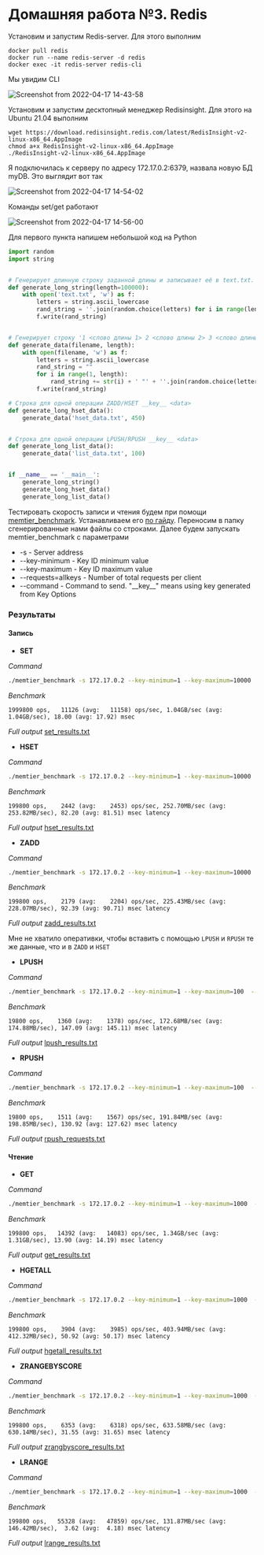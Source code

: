 # Домашняя работа №3. Redis
Установим и запустим Redis-server. Для этого выполним
```shell
docker pull redis
docker run --name redis-server -d redis
docker exec -it redis-server redis-cli
```
Мы увидим CLI

![Screenshot from 2022-04-17 14-43-58](https://user-images.githubusercontent.com/60742399/163713339-92ba785f-38c1-4495-b171-d68304cb0031.png)

Установим и запустим десктопный менеджер Redisinsight. Для этого на Ubuntu 21.04 выполним
```shell
wget https://download.redisinsight.redis.com/latest/RedisInsight-v2-linux-x86_64.AppImage
chmod a+x RedisInsight-v2-linux-x86_64.AppImage
./RedisInsight-v2-linux-x86_64.AppImage
```

Я подключилась к серверу по адресу 172.17.0.2:6379, назвала новую БД myDB. Это выглядит вот так

![Screenshot from 2022-04-17 14-54-02](https://user-images.githubusercontent.com/60742399/163713263-c6b62ec6-cc64-48f2-8cae-b911e1a15f85.png)

Команды set/get работают

![Screenshot from 2022-04-17 14-56-00](https://user-images.githubusercontent.com/60742399/163713311-6aa8f18c-691f-41b4-9ea3-5847e908fa2e.png)

Для первого пункта напишем небольшой код на Python

```python
import random
import string


# Генерирует длинную строку заданной длины и записывает её в text.txt. Будем использовать для SET.
def generate_long_string(length=100000):
    with open('text.txt', 'w') as f:
        letters = string.ascii_lowercase
        rand_string = ''.join(random.choice(letters) for i in range(length))
        f.write(rand_string)


# Генерирует строку '1 <слово длины 1> 2 <слово длины 2> 3 <слово длины 3> ...' и записывает её в filename, length - максимальная длина слова
def generate_data(filename, length):
    with open(filename, 'w') as f:
        letters = string.ascii_lowercase
        rand_string = ""
        for i in range(1, length):
            rand_string += str(i) + ' "' + ''.join(random.choice(letters) for _ in range(i)) + '" '
        f.write(rand_string)

# Строка для одной операции ZADD/HSET __key__ <data>
def generate_long_hset_data():
    generate_data('hset_data.txt', 450)


# Строка для одной операции LPUSH/RPUSH __key__ <data>
def generate_long_list_data():
    generate_data('list_data.txt', 100)


if __name__ == '__main__':
    generate_long_string()
    generate_long_hset_data()
    generate_long_list_data()
```

Тестировать скорость записи и чтения будем при помощи [memtier_benchmark](https://github.com/RedisLabs/memtier_benchmark). Устанавливаем его [по гайду](https://www.digitalocean.com/community/tutorials/how-to-perform-redis-benchmark-tests). Переносим в папку сгенерированные нами файлы со строками. Далее будем запускать memtier_benchmark c параметрами

* -s - Server address
* --key-minimum - Key ID minimum value
* --key-maximum - Key ID maximum value
* --requests=allkeys - Number of total requests per client
* --command - Command to send. "\_\_key\_\_" means using key generated from Key Options

### Результаты 
#### Запись
* __SET__

_Command_ 

```bash
./memtier_benchmark -s 172.17.0.2 --key-minimum=1 --key-maximum=10000  --requests=allkeys --command='set __key__ <содержимое text.txt>'
```

_Benchmark_ 

```1999800 ops,   11126 (avg:   11158) ops/sec, 1.04GB/sec (avg: 1.04GB/sec), 18.00 (avg: 17.92) msec```

_Full output_ [set_results.txt](https://github.com/konopleva-karina/Databases_SberTech/files/8502404/set_results.txt)

* __HSET__

_Command_ 

```bash
./memtier_benchmark -s 172.17.0.2 --key-minimum=1 --key-maximum=10000  --requests=allkeys --command='hset __key__ <содержимое hset_data.txt>'
```

_Benchmark_ 

```199800 ops,    2442 (avg:    2453) ops/sec, 252.70MB/sec (avg: 253.82MB/sec), 82.20 (avg: 81.51) msec latency```

_Full output_ [hset_results.txt](https://github.com/konopleva-karina/Databases_SberTech/files/8502410/hset_results.txt)

* __ZADD__

_Command_ 

```bash
./memtier_benchmark -s 172.17.0.2 --key-minimum=1 --key-maximum=10000  --requests=allkeys --command='hset __key__ <содержимое hset_data.txt>'
```

_Benchmark_ 

```199800 ops,    2179 (avg:    2204) ops/sec, 225.43MB/sec (avg: 228.07MB/sec), 92.39 (avg: 90.71) msec latency```

_Full output_ [zadd_results.txt](https://github.com/konopleva-karina/Databases_SberTech/files/8502411/zadd_results.txt)

Мне не хватило оперативки, чтобы вставить с помощью `LPUSH` и `RPUSH` те же данные, что и в `ZADD` и `HSET`

* __LPUSH__

_Command_ 

```bash
./memtier_benchmark -s 172.17.0.2 --key-minimum=1 --key-maximum=100  --requests=allkeys --command='lpush __key__ <содержимое list_data.txt>'
```

_Benchmark_ 

```19800 ops,    1360 (avg:    1378) ops/sec, 172.68MB/sec (avg: 174.88MB/sec), 147.09 (avg: 145.11) msec latency```

_Full output_ [lpush_results.txt](https://github.com/konopleva-karina/Databases_SberTech/files/8502414/lpush_results.txt)

* __RPUSH__

_Command_ 

```bash
./memtier_benchmark -s 172.17.0.2 --key-minimum=1 --key-maximum=100  --requests=allkeys --command='rpush __key__ <содержимое list_data.txt>'
```

_Benchmark_ 

```19800 ops,    1511 (avg:    1567) ops/sec, 191.84MB/sec (avg: 198.85MB/sec), 130.92 (avg: 127.62) msec latency```

_Full output_ [rpush_requests.txt](https://github.com/konopleva-karina/Databases_SberTech/files/8502417/rpush_requests.txt)

#### Чтение
* __GET__

_Command_ 

```bash
./memtier_benchmark -s 172.17.0.2 --key-minimum=1 --key-maximum=1000  --requests=allkeys --command='get __key__'
```

_Benchmark_ 

```199800 ops,   14392 (avg:   14083) ops/sec, 1.34GB/sec (avg: 1.31GB/sec), 13.90 (avg: 14.19) msec latency```

_Full output_ [get_results.txt](https://github.com/konopleva-karina/Databases_SberTech/files/8502398/get_results.txt)

* __HGETALL__

_Command_ 

```bash
./memtier_benchmark -s 172.17.0.2 --key-minimum=1 --key-maximum=1000  --requests=allkeys --command='hgetall __key__'
```

_Benchmark_ 

```199800 ops,    3904 (avg:    3985) ops/sec, 403.94MB/sec (avg: 412.32MB/sec), 50.92 (avg: 50.17) msec latency```

_Full output_ [hgetall_results.txt](https://github.com/konopleva-karina/Databases_SberTech/files/8502393/hgetall_results.txt)

* __ZRANGEBYSCORE__

_Command_ 

```bash
./memtier_benchmark -s 172.17.0.2 --key-minimum=1 --key-maximum=1000  --requests=allkeys --command='ZRANGEBYSCORE __key__ 1 499'
```

_Benchmark_ 

```199800 ops,    6353 (avg:    6318) ops/sec, 633.58MB/sec (avg: 630.14MB/sec), 31.55 (avg: 31.65) msec latency```

_Full output_ [zrangbyscore_results.txt](https://github.com/konopleva-karina/Databases_SberTech/files/8502388/zrangbyscore_results.txt)

* __LRANGE__

_Command_ 

```bash
./memtier_benchmark -s 172.17.0.2 --key-minimum=1 --key-maximum=1000  --requests=allkeys --command='lrange __key__ 1 499'
```

_Benchmark_ 

```199800 ops,   55328 (avg:   47859) ops/sec, 131.87MB/sec (avg: 146.42MB/sec),  3.62 (avg:  4.18) msec latency```

_Full output_ [lrange_results.txt](https://github.com/konopleva-karina/Databases_SberTech/files/8502380/lrange_results.txt)

